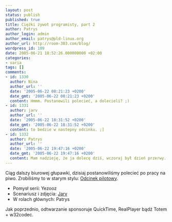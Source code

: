 ```yaml
---
layout: post
status: publish
published: true
title: Ciężki żywot programisty, part 2
author: Patrys
author_login: admin
author_email: patrys@pld-linux.org
author_url: http://room-303.com/blog/
wordpress_id: 109
date: 2005-06-21 18:52:26.000000000 +02:00
categories:
- varia
tags: []
comments:
- id: 1330
  author: Nina
  author_url: ''
  date: '2005-06-22 08:21:23 +0200'
  date_gmt: '2005-06-22 08:21:23 +0200'
  content: Hmmm. Postanowili polecieć, a dolecieli? ;)
- id: 1331
  author: jarv
  author_url: ''
  date: '2005-06-22 18:31:52 +0200'
  date_gmt: '2005-06-22 18:31:52 +0200'
  content: to bedzie w nastepny odcinku. ;]
- id: 1332
  author: Patrys
  author_url: ''
  date: '2005-06-22 19:47:16 +0200'
  date_gmt: '2005-06-22 19:47:16 +0200'
  content: Mam nadzieję, że ja dolecę dziś, wczoraj był dzień przerwy.
---
```

<p>Ciąg dalszy biurowej głupawki, dzisiaj postanowiliśmy polecieć po pracy na piwo. Zrobiliśmy to w starym stylu: <a href="http://gallery.room-303.com/W%20pracy/ICenter/">Odcinek pilotowy</a>.</p>

<ul>
<li>Pomysł serii: Yezooz</li>
<li>Scenariusz i zdjęcia: <a href="http://monochrome.pl/">Jarv</a></li>
<li>W rolach głównych: Patrys</li>
</ul>

<p>Jak poprzednio, odtwarzanie sponsoruje QuickTime, RealPlayer bądź Totem + w32codec.</p>
